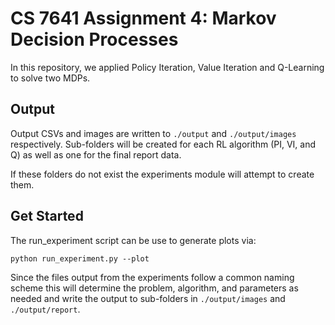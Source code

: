 # CS 7641 Assignment 4: Markov Decision Processes

In this repository, we applied Policy Iteration, Value Iteration and Q-Learning to solve two MDPs.

## Output
Output CSVs and images are written to `./output` and `./output/images` respectively. Sub-folders will be created for each RL algorithm (PI, VI, and Q) as well as one for the final report data.

If these folders do not exist the experiments module will attempt to create them.

## Get Started

The run_experiment script can be use to generate plots via:

```
python run_experiment.py --plot
```

Since the files output from the experiments follow a common naming scheme this will determine the problem, algorithm,
and parameters as needed and write the output to sub-folders in `./output/images` and `./output/report`.

